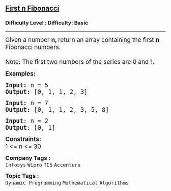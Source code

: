 <h2><a href="https://www.geeksforgeeks.org/problems/print-first-n-fibonacci-numbers1002/1?page=1&difficulty=Basic&status=unsolved,attempted&sortBy=submissions">First n Fibonacci</a></h2><h3>Difficulty Level : Difficulty: Basic</h3><hr><div class="problems_problem_content__Xm_eO"><p><span style="font-size: 14pt;">Given a number <strong>n, </strong>return an array containing the first <strong>n</strong> Fibonacci numbers.<br><span style="font-family: -apple-system, BlinkMacSystemFont, 'Segoe UI', Roboto, Oxygen, Ubuntu, Cantarell, 'Open Sans', 'Helvetica Neue', sans-serif;"><strong><br></strong>Note: The first two numbers of the series are 0 and 1.</span></span></p>
<p><span style="font-size: 14pt;"><strong>Examples:</strong></span></p>
<pre><span style="font-size: 14pt;"><strong>Input: </strong>n = 5
<strong>Output: </strong>[0, 1, 1, 2, 3]
</span></pre>
<pre><span style="font-size: 14pt;"><strong>Input: </strong>n = 7
<strong>Output: </strong>[0, 1, 1, 2, 3, 5, 8]</span></pre>
<pre><span style="font-size: 14pt;"><strong>Input</strong>: n = 2<br><strong>Output</strong>: [0, 1]</span></pre>
<p><span style="font-size: 14pt;"><strong>Constraints:</strong></span><br><span style="font-size: 14pt;">1 &lt;= n &lt;= 30</span></p></div><p><span style=font-size:18px><strong>Company Tags : </strong><br><code>Infosys</code>&nbsp;<code>Wipro</code>&nbsp;<code>TCS</code>&nbsp;<code>Accenture</code>&nbsp;<br><p><span style=font-size:18px><strong>Topic Tags : </strong><br><code>Dynamic Programming</code>&nbsp;<code>Mathematical</code>&nbsp;<code>Algorithms</code>&nbsp;